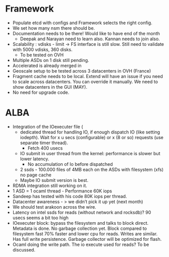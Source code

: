 # Framework
* Populate etcd with configs and Framework selects the right config.
* We set how many nsm there should be.
* Documentation needs to be there! Would like to have end of the month
    * Deepak and Narayan need to learn also. Kannan needs to join also.
* Scalability : vdisks - limit -> FS interface is still slow. Still need to validate with 5000 vdisks, 360 disks.
    * To be tested on OVH
* Multiple ASDs on 1 disk still pending.
* Accelerated is already merged in
* Geoscale setup to be tested across 3 datacenters in OVH (France)
* Fragment cache needs to be local. Extend will have an issue if you need to scale across datacenters. You can override it manually. We need to show datacenters in the GUI (MAY).
* No need for upgrade code.

# ALBA
* Integration of the IOexecuter file (
    * dedicated thread for handling IO, if enough  dispatch IO (like setting iodepth). Wait for x u secs (configurable) or x (8 or so) requests (use separate timer thread).
        * Fetch 400 usecs
    * IO submit  in user thread from the kernel: performance is slower but lower latency.
        * No accumulation of Io before dispatched
    * 2 ssds - 100.000 files of 4MB each  on the ASDs with filesystem (xfs) no page cache
    * Maybe IO submit version is best.
* RDMA integration still working on it.
* 1 ASD = 1 ocaml thread - Performance 60K iops
* Sandeep  has tested with his code 80K iops per thread.
* Datacenter awareness - > we didn’t pick it up yet (next month)
* We should test arakoon across the wire.
* Latency on intel ssds for reads (without network and rocksdb)? 90 usecs seems a bit too high
* IOexecuter block: bypass the filesystem and talks to block direct. Metadata is done. No garbage collection yet.  Block compared to filesystem fast 70% faster and lower cpu for reads. Writes are similar. Has full write persistence. Garbage collector will be optimized for flash.
* Ocaml doing the write path. The io execute used for reads? To be discussed.
